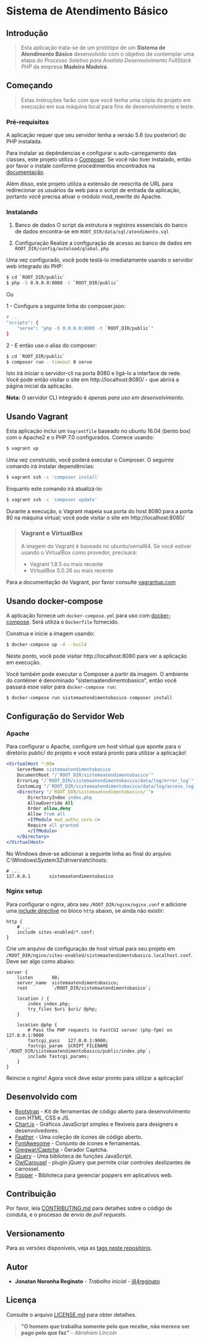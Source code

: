 # Sistema de Atendimento Básico

## Introdução

>Esta aplicação trata-se de um protótipo de um **Sistema de Atendimento Básico** desenvolvido com o objetivo de contemplar uma etapa do *Processo Seletivo para Analista Desenvolvimento FullStack PHP* da empresa **Madeira Madeira**.

## Começando

>Estas instruções farão com que você tenha uma cópia do projeto em execução em sua máquina local para fins de desenvolvimento e teste.

### Pré-requisitos

A aplicação requer que seu servidor tenha a versão 5.6 (ou posterior) do PHP instalada.

Para instalar as depêndencias e configurar o auto-carregamento das classes, este projeto utiliza o [Composer](https://getcomposer.org/).
Se você não tiver instalado, então por favor o instale conforme procedimentos encontrados na [documentação](https://getcomposer.org/doc/00-intro.md).

Além disso, este projeto utiliza a extensão de reescrita de URL para redirecionar os usuários da web para o script de entrada da aplicação, portanto você precisa ativar o módulo mod_rewrite do Apache.

### Instalando

1) Banco de dados
O script da estrutura e registros essenciais do banco de dados encontra-se em `ROOT_DIR/data/sql/atendimento.sql`

2) Configuração
Realize a configuração de acesso ao banco de dados em `ROOT_DIR/config/autoload/global.php`

Uma vez configurado, você pode testá-lo imediatamente usando o servidor web integrado do PHP:

```bash
$ cd `ROOT_DIR/public`
$ php -S 0.0.0.0:8080 -t `ROOT_DIR/public`
```

Ou

1 - Configure a seguinte linha do composer.json:
```bash
# ...
"scripts": {
    "serve": "php -S 0.0.0.0:8080 -t `ROOT_DIR/public`"
}
```

2 - E então use o alias do composer:
```bash
$ cd `ROOT_DIR/public`
$ composer run --timeout 0 serve
```

Isto irá iniciar o servidor-cli na porta 8080 e ligá-lo a interface de rede.
Você pode então visitar o site em http://localhost:8080/ - que abrirá a página inicial da aplicação.

**Nota:** O servidor CLI integrado é *apenas para uso em desenvolvimento*.

## Usando Vagrant

Esta aplicação inclui um `Vagrantfile` baseado no ubuntu 16.04 (bento box) com o Apache2 e o PHP 7.0 configurados. Comece usando:

```bash
$ vagrant up
```

Uma vez construído, você poderá executar o Composer.
O seguinte comando irá instalar dependências:

```bash
$ vagrant ssh -c 'composer install'
```

Enquanto este comando irá atualizá-lo:

```bash
$ vagrant ssh -c 'composer update'
```

Durante a execução, o Vagrant mapeia sua porta do host 8080 para a porta 80 na máquina virtual; você pode visitar o site em http://localhost:8080/

> ### Vagrant e VirtualBox
>
> A imagem do Vagrant é baseada no ubuntu/xenial64.
> Se você estiver usando o VirtualBox como provedor, precisará:
>
> - Vagrant 1.8.5 ou mais recente
> - VirtualBox 5.0.26 ou mais recente

Para a documentação do Vagrant, por favor consulte [vagrantup.com](https://www.vagrantup.com/)

## Usando docker-compose

A aplicação fornece um `docker-compose.yml` para uso com [docker-compose](https://docs.docker.com/compose/).
Será utiliza o `Dockerfile` fornecido.

Construa e inicie a imagem usando:

```bash
$ docker-compose up -d --build
```

Neste ponto, você pode visitar http://localhost:8080 para ver a aplicação em execução.

Você também pode executar o Composer a partir da imagem.
O ambiente do contêiner é denominado "sistemaatendimentobasico", então você passará esse valor para `docker-compose run`:

```bash
$ docker-compose run sistemaatendimentobasico composer install
```

## Configuração do Servidor Web

### Apache

Para configurar o Apache, configure um host virtual que aponte para o diretório public/ do projeto e você estará pronto para utilizar a aplicação!

```apache
<VirtualHost *:80>
    ServerName sistemaatendimentobasico
    DocumentRoot "/`ROOT_DIR/sistemaatendimentobasico`"
    ErrorLog "/`ROOT_DIR/sistemaatendimentobasico/data/log/error_log`"
    CustomLog "/`ROOT_DIR/sistemaatendimentobasico/data/log/access_log`" common
    <Directory "/`ROOT_DIR/sistemaatendimentobasico/`">
        DirectoryIndex index.php
        AllowOverride All
        Order allow,deny
        Allow from all
        <IfModule mod_authz_core.c>
        Require all granted
        </IfModule>
    </Directory>
</VirtualHost>
```
No Windows deve-se adicionar a seguinte linha ao final do arquivo C:\Windows\System32\drivers\etc\hosts:

```C:\Windows\System32\drivers\etc\hosts
# ...
127.0.0.1       sistemaatendimentobasico
```

### Nginx setup

Para configurar o nginx, abra seu `/ROOT_DIR/nginx/nginx.conf` e adicione uma [include directive](http://nginx.org/en/docs/ngx_core_module.html#include) no bloco `http` abaixo, se ainda não existir:

```nginx
http {
    # ...
    include sites-enabled/*.conf;
}
```

Crie um arquivo de configuração de host virtual para seu projeto em `/ROOT_DIR/nginx/sites-enabled/sistemaatendimentobasico.localhost.conf`.
Deve ser algo como abaixo:

```nginx
server {
    listen       80;
    server_name  sistemaatendimentobasico;
    root         `/ROOT_DIR/sistemaatendimentobasico`;

    location / {
        index index.php;
        try_files $uri $uri/ @php;
    }

    location @php {
        # Pass the PHP requests to FastCGI server (php-fpm) on 127.0.0.1:9000
        fastcgi_pass   127.0.0.1:9000;
        fastcgi_param  SCRIPT_FILENAME `/ROOT_DIR/sistemaatendimentobasico/public/index.php`;
        include fastcgi_params;
    }
}
```

Reinicie o nginx!
Agora você deve estar pronto para utilizar a aplicação!

## Desenvolvido com

* [Bootstrap](https://getbootstrap.com/) - Kit de ferramentas de código aberto para desenvolvimento com HTML, CSS e JS.
* [Chart.js](https://www.chartjs.org/) - Gráficos JavaScript simples e flexíveis para designers e desenvolvedores.
* [Feather](https://feathericons.com//) - Uma coleção de ícones de código aberto.
* [FontAwesome](https://fontawesome.com/) - Conjunto de ícones e ferramentas.
* [Gregwar/Captcha](https://github.com/Gregwar/Captcha/) - Gerador Captcha.
* [jQuery](https://jquery.com/) - Uma biblioteca de funções JavaScript.
* [OwlCarousel](https://owlcarousel2.github.io/OwlCarousel2/) - plugin jQuery que permite criar controles deslizantes de carrossel.
* [Popper](https://popper.js.org/) - Biblioteca para gerenciar poppers em aplicativos web.

## Contribuição

Por favor, leia [CONTRIBUTING.md](https://github.com/j84reginato/sistema_atendimento_basico/CONTRIBUTING.md) para detalhes sobre o código de conduta, e o processo de envio de *pull requests*.

## Versionamento

Para as versões disponíveis, veja as [tags neste repositório](https://github.com/j84reginato/sistema_atendimento_basico/tags).

## Autor

* **Jonatan Noronha Reginato** - *Trabalho inicial* - [j84reginato](https://github.com/j84reginato)

## Licença

Consulte o arquivo [LICENSE.md](https://github.com/j84reginato/sistema_atendimento_basico/LICENSE.md) para obter detalhes.



>**"O homem que trabalha somente pelo que recebe, não merece ser pago pelo que faz"** - *Abraham Lincoln*
